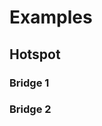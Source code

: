 # Examples

## Hotspot

### Bridge 1

[//]: # (a reference style link.)

### Bridge 2

[//]: # (a reference style link.)
